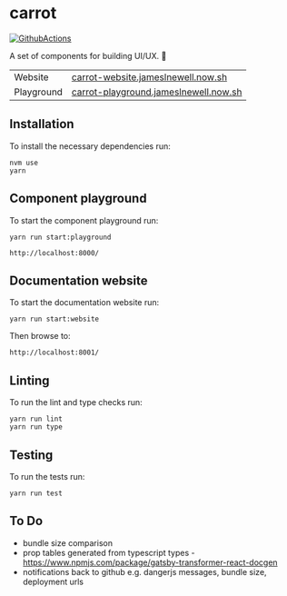 # carrot

[![GithubActions](https://github.com/carrot-components/carrot/workflows/CI/badge.svg)](https://github.com/carrot-components/carrot/actions)

A set of components for building UI/UX. 🥕

|            |                                                                                         |
| ---------- | --------------------------------------------------------------------------------------- |
| Website    | [carrot-website.jameslnewell.now.sh](https://carrot-website.jameslnewell.now.sh/)       |
| Playground | [carrot-playground.jameslnewell.now.sh](https://carrot-playground.jameslnewell.now.sh/) |

## Installation

To install the necessary dependencies run:

```
nvm use
yarn
```

## Component playground

To start the component playground run:

```
yarn run start:playground
```

```
http://localhost:8000/
```

## Documentation website

To start the documentation website run:

```
yarn run start:website
```

Then browse to:

```
http://localhost:8001/
```

## Linting

To run the lint and type checks run:

```
yarn run lint
yarn run type
```

## Testing

To run the tests run:

```
yarn run test
```

## To Do

- bundle size comparison
- prop tables generated from typescript types - https://www.npmjs.com/package/gatsby-transformer-react-docgen
- notifications back to github e.g. dangerjs messages, bundle size, deployment urls
